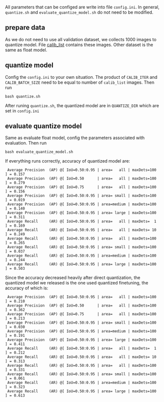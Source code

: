 All parameters that can be configed are write into file `config.ini`.
In general, `quantize.sh` and `evaluate_quantize_model.sh` do not need to be modified.

## prepare data
As we do not need to use all validation dataset, we collects 1000 images to
quantize model. File [calib_list](../../data/calib_list.txt) contains these images.
Other dataset is the same as float model.

## quantize model
Config the `config.ini` to your own situation. The product of `CALIB_ITER` and `CALIB_BATCH_SIZE` need to be equal to
number of `calib_list` images. Then run 
```
bash quantize.sh
```
After runing `quantize.sh`, the quantized model are in `QUANTIZE_DIR` which are
set in `config.ini`

## evaluate quantize model
Same as evaluate float model, config the parameters associated with
evaluation. Then run 
```
bash evaluate_quantize_model.sh
```
If everything runs correctly, accuracy of quantized model are:

```
 Average Precision  (AP) @[ IoU=0.50:0.95 | area=   all | maxDets=100 ] = 0.157
 Average Precision  (AP) @[ IoU=0.50      | area=   all | maxDets=100 ] = 0.279
 Average Precision  (AP) @[ IoU=0.75      | area=   all | maxDets=100 ] = 0.156
 Average Precision  (AP) @[ IoU=0.50:0.95 | area= small | maxDets=100 ] = 0.019
 Average Precision  (AP) @[ IoU=0.50:0.95 | area=medium | maxDets=100 ] = 0.140
 Average Precision  (AP) @[ IoU=0.50:0.95 | area= large | maxDets=100 ] = 0.311
 Average Recall     (AR) @[ IoU=0.50:0.95 | area=   all | maxDets=  1 ] = 0.169
 Average Recall     (AR) @[ IoU=0.50:0.95 | area=   all | maxDets= 10 ] = 0.249
 Average Recall     (AR) @[ IoU=0.50:0.95 | area=   all | maxDets=100 ] = 0.265
 Average Recall     (AR) @[ IoU=0.50:0.95 | area= small | maxDets=100 ] = 0.037
 Average Recall     (AR) @[ IoU=0.50:0.95 | area=medium | maxDets=100 ] = 0.244
 Average Recall     (AR) @[ IoU=0.50:0.95 | area= large | maxDets=100 ] = 0.503
```

Since the accuracy decreased heavily after direct quantization, the quantized model we released is the one used quantized finetuning, the accuracy of which is:

```
 Average Precision  (AP) @[ IoU=0.50:0.95 | area=   all | maxDets=100 ] = 0.210
 Average Precision  (AP) @[ IoU=0.50      | area=   all | maxDets=100 ] = 0.362
 Average Precision  (AP) @[ IoU=0.75      | area=   all | maxDets=100 ] = 0.213
 Average Precision  (AP) @[ IoU=0.50:0.95 | area= small | maxDets=100 ] = 0.030
 Average Precision  (AP) @[ IoU=0.50:0.95 | area=medium | maxDets=100 ] = 0.191
 Average Precision  (AP) @[ IoU=0.50:0.95 | area= large | maxDets=100 ] = 0.411
 Average Recall     (AR) @[ IoU=0.50:0.95 | area=   all | maxDets=  1 ] = 0.212
 Average Recall     (AR) @[ IoU=0.50:0.95 | area=   all | maxDets= 10 ] = 0.313
 Average Recall     (AR) @[ IoU=0.50:0.95 | area=   all | maxDets=100 ] = 0.331
 Average Recall     (AR) @[ IoU=0.50:0.95 | area= small | maxDets=100 ] = 0.061
 Average Recall     (AR) @[ IoU=0.50:0.95 | area=medium | maxDets=100 ] = 0.323
 Average Recall     (AR) @[ IoU=0.50:0.95 | area= large | maxDets=100 ] = 0.613
```
